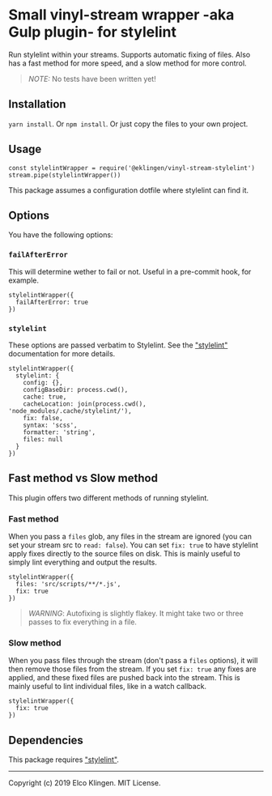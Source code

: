 
# Small vinyl-stream wrapper -aka Gulp plugin- for stylelint

Run stylelint within your streams. Supports automatic fixing of files. Also has a fast method for more speed, and a slow method for more control.

> *NOTE:* No tests have been written yet!

## Installation

`yarn install`. Or `npm install`. Or just copy the files to your own project.

## Usage

```
const stylelintWrapper = require('@eklingen/vinyl-stream-stylelint')
stream.pipe(stylelintWrapper())
```

This package assumes a configuration dotfile where stylelint can find it.

## Options

You have the following options:

### `failAfterError`

This will determine wether to fail or not. Useful in a pre-commit hook, for example.

```
stylelintWrapper({
  failAfterError: true
})
```

### `stylelint`

These options are passed verbatim to Stylelint. See the ["stylelint"](https://www.npmjs.com/packages/stylelint) documentation for more details.

```
stylelintWrapper({
  stylelint: {
    config: {},
    configBaseDir: process.cwd(),
    cache: true,
    cacheLocation: join(process.cwd(), 'node_modules/.cache/stylelint/'),
    fix: false,
    syntax: 'scss',
    formatter: 'string',
    files: null
  }
})
```

## Fast method vs Slow method

This plugin offers two different methods of running stylelint.

### Fast method

When you pass a `files` glob, any files in the stream are ignored (you can set your stream src to `read: false`). You can set `fix: true` to have stylelint apply fixes directly to the source files on disk. This is mainly useful to simply lint everything and output the results.

```
stylelintWrapper({
  files: 'src/scripts/**/*.js',
  fix: true
})
```

> *WARNING*: Autofixing is slightly flakey. It might take two or three passes to fix everything in a file.

### Slow method

When you pass files through the stream (don't pass a `files` options), it will then remove those files from the stream. If you set `fix: true` any fixes are applied, and these fixed files are pushed back into the stream. This is mainly useful to lint individual files, like in a watch callback.

```
stylelintWrapper({
  fix: true
})
```

## Dependencies

This package requires ["stylelint"](https://www.npmjs.com/package/stylelint).

---

Copyright (c) 2019 Elco Klingen. MIT License.
